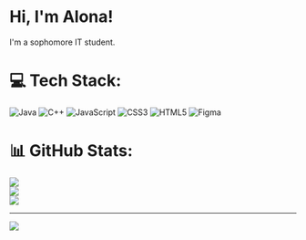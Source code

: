 # Hi, I'm Alona!
I'm a sophomore IT student.


# 💻 Tech Stack:
![Java](https://img.shields.io/badge/java-%23ED8B00.svg?style=for-the-badge&logo=openjdk&logoColor=white) ![C++](https://img.shields.io/badge/c++-%2300599C.svg?style=for-the-badge&logo=c%2B%2B&logoColor=white) ![JavaScript](https://img.shields.io/badge/javascript-%23323330.svg?style=for-the-badge&logo=javascript&logoColor=%23F7DF1E) ![CSS3](https://img.shields.io/badge/css3-%231572B6.svg?style=for-the-badge&logo=css3&logoColor=white) ![HTML5](https://img.shields.io/badge/html5-%23E34F26.svg?style=for-the-badge&logo=html5&logoColor=white) ![Figma](https://img.shields.io/badge/figma-%23F24E1E.svg?style=for-the-badge&logo=figma&logoColor=white)
# 📊 GitHub Stats:
![](https://github-readme-stats.vercel.app/api?username=Loona0121&theme=dark&hide_border=false&include_all_commits=false&count_private=false)<br/>
![](https://nirzak-streak-stats.vercel.app/?user=Loona0121&theme=dark&hide_border=false)<br/>
![](https://github-readme-stats.vercel.app/api/top-langs/?username=Loona0121&theme=dark&hide_border=false&include_all_commits=false&count_private=false&layout=compact)

---
[![](https://visitcount.itsvg.in/api?id=Loona0121&icon=0&color=0)](https://visitcount.itsvg.in)

<!-- Proudly created with GPRM ( https://gprm.itsvg.in ) -->

